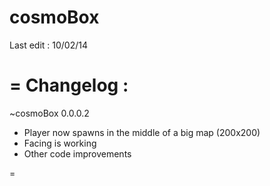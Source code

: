 cosmoBox
=
Last edit :
10/02/14

=
Changelog :
=
~cosmoBox 0.0.0.2
- Player now spawns in the middle of a big map (200x200)
- Facing is working
- Other code improvements

=
